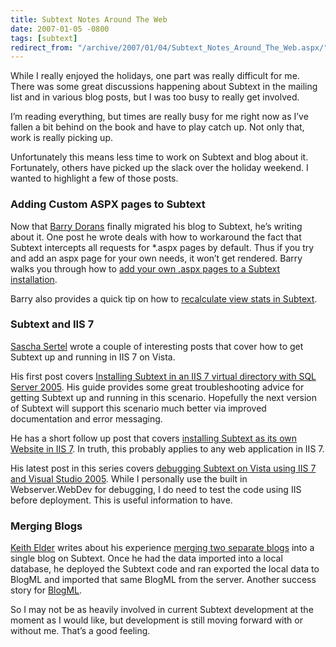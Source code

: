 ```yaml
---
title: Subtext Notes Around The Web
date: 2007-01-05 -0800
tags: [subtext]
redirect_from: "/archive/2007/01/04/Subtext_Notes_Around_The_Web.aspx/"
---
```


While I really enjoyed the holidays, one part was really difficult for
me. There was some great discussions happening about
Subtext in the
mailing list and in various blog posts, but I was too busy to really get
involved.

I’m reading everything, but times are really busy for me right now as
I’ve fallen a bit behind on the book and have to play catch up. Not only
that, work is really picking up.

Unfortunately this means less time to work on Subtext and blog about it.
Fortunately, others have picked up the slack over the holiday weekend. I
wanted to highlight a few of those posts.

### Adding Custom ASPX pages to Subtext

Now that [Barry Dorans](http://idunno.org/ "Barry Doran’s Blog") finally
migrated his blog to Subtext, he’s writing about it. One post he wrote
deals with how to workaround the fact that Subtext intercepts all
requests for \*.aspx pages by default. Thus if you try and add an aspx
page for your own needs, it won’t get rendered. Barry walks you through
how to [add your own .aspx pages to a Subtext
installation](http://idunno.org/archive/2007/01/01/281.aspx "Adding .aspx pages to Subtext").

Barry also provides a quick tip on how to [recalculate view stats in
Subtext](http://idunno.org/archive/2006/12/31/280.aspx "Recalculate Stats").

### Subtext and IIS 7

[Sascha Sertel](http://blog.needforgeek.com/ "NeedForGeek blog.") wrote
a couple of interesting posts that cover how to get Subtext up and
running in IIS 7 on Vista.

His first post covers [Installing Subtext in an IIS 7 virtual
directory with SQL Server
2005](http://blog.needforgeek.com/archive/2006/12/07/InstallingSubtextOnIIS7AndSqlServer2005.aspx "Installing Subtext on IIS 7 and SQL Server 2005").
His guide provides some great troubleshooting advice for getting Subtext
up and running in this scenario. Hopefully the next version of Subtext
will support this scenario much better via improved documentation and
error messaging.

He has a short follow up post that covers [installing Subtext as its own
Website in IIS
7](http://blog.needforgeek.com/archive/2006/12/07/InstallingSubtextAsItsOwnWebSiteInIIS7.aspx "Installing Subtext as its own Website in IIS 7").
In truth, this probably applies to any web application in IIS 7.

His latest post in this series covers [debugging Subtext on Vista using
IIS 7 and Visual Studio
2005](http://blog.needforgeek.com/archive/2006/12/11/DebuggingSubtextOnWindowsVistaUsingIIS7.aspx "Debugging Subtext on Windows Vista using IIS7 and Visual Studio 2005").
While I personally use the built in Webserver.WebDev for debugging, I do
need to test the code using IIS before deployment. This is useful
information to have.

### Merging Blogs

[Keith Elder](http://keithelder.net/blog/ "Keith Elder’s Blog") writes
about his experience [merging two separate
blogs](http://keithelder.net/blog/archive/2007/01/01/Upgrading-and-merging-of-blogs-to-Subtext.aspx "Merging two blogs into Subtext")
into a single blog on Subtext. Once he had the data imported into a
local database, he deployed the Subtext code and ran exported the local
data to BlogML and imported that same BlogML from the server. Another
success story for
[BlogML](http://codeplex.com/Wiki/View.aspx?ProjectName=BlogML "BlogML").

So I may not be as heavily involved in current Subtext development at
the moment as I would like, but development is still moving forward with
or without me. That’s a good feeling.

